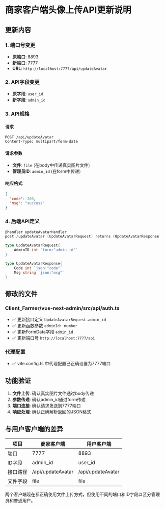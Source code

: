# 商家客户端头像上传API更新说明

## 更新内容

### 1. 端口号变更
- **原端口**: 8893
- **新端口**: 7777
- **URL**: `http://localhost:7777/api/updateAvatar`

### 2. API字段变更
- **原字段**: `user_id`
- **新字段**: `admin_id`

### 3. API规格

#### 请求
```
POST /api/updateAvatar
Content-Type: multipart/form-data
```

#### 请求参数
- **文件**: `file` (在body中传递真实图片文件)
- **管理员ID**: `admin_id` (在form中传递)

#### 响应格式
```json
{
  "code": 200,
  "msg": "success"
}
```

### 4. 后端API定义
```go
@handler updateAvatarHandler
post /updateAvatar (UpdateAvatarRequest) returns (UpdateAvatarResponse)

type UpdateAvatarRequest{
    AdminID int `form:"admin_id"`
}

type UpdateAvatarResponse{
    Code int `json:"code"`
    Msg string `json:"msg"`
}
```

## 修改的文件

### Client_Farmer/vue-next-admin/src/api/auth.ts
- ✅ 更新接口定义 `UpdateAvatarRequest.admin_id`
- ✅ 更新函数参数 `adminId: number`
- ✅ 更新FormData字段 `admin_id`
- ✅ 更新端口号 `http://localhost:7777/api`

### 代理配置
- ✅ vite.config.ts 中代理配置已正确设置为7777端口

## 功能验证

1. **文件上传**: 确认真实图片文件通过body传递
2. **参数传递**: 确认admin_id通过form传递  
3. **端口连接**: 确认请求发送到7777端口
4. **响应处理**: 确认正确解析返回的JSON格式

## 与用户客户端的差异

| 项目 | 商家客户端 | 用户客户端 |
|------|------------|------------|
| 端口 | 7777 | 8893 |
| ID字段 | admin_id | user_id |
| 接口路径 | /api/updateAvatar | /api/updateAvatar |
| 文件字段 | file | file |

两个客户端现在都正确使用文件上传方式，但使用不同的端口和ID字段以区分管理员和普通用户。 